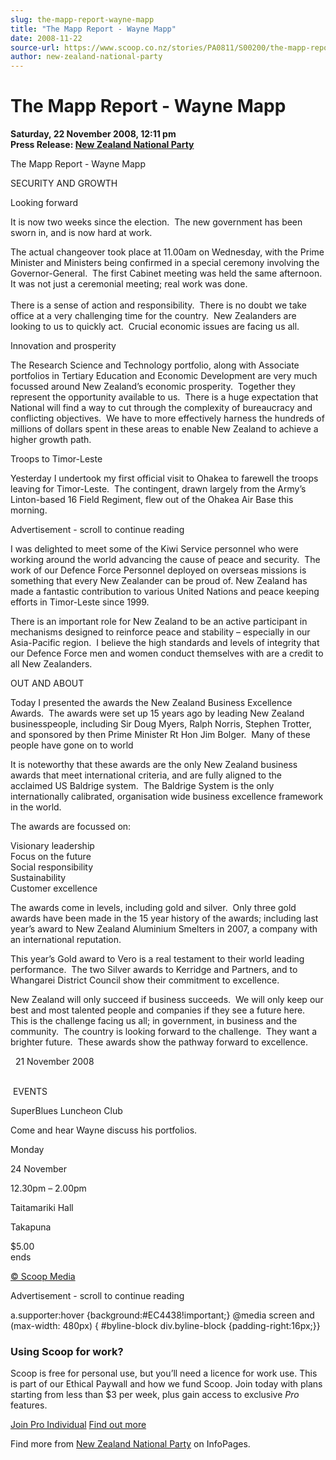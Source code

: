 ```yaml
---
slug: the-mapp-report-wayne-mapp
title: "The Mapp Report - Wayne Mapp"
date: 2008-11-22
source-url: https://www.scoop.co.nz/stories/PA0811/S00200/the-mapp-report-wayne-mapp.htm
author: new-zealand-national-party
---
```

The Mapp Report - Wayne Mapp
============================

**Saturday, 22 November 2008, 12:11 pm**  
**Press Release: [New Zealand National Party](https://info.scoop.co.nz/New_Zealand_National_Party)**

The Mapp Report - Wayne Mapp

  
SECURITY AND GROWTH

Looking forward

It is now two weeks since the election.  The new government has been sworn in, and is now hard at work.

The actual changeover took place at 11.00am on Wednesday, with the Prime Minister and Ministers being confirmed in a special ceremony involving the Governor-General.  The first Cabinet meeting was held the same afternoon.  It was not just a ceremonial meeting; real work was done.  
   
There is a sense of action and responsibility.  There is no doubt we take office at a very challenging time for the country.  New Zealanders are looking to us to quickly act.  Crucial economic issues are facing us all.

Innovation and prosperity

The Research Science and Technology portfolio, along with Associate portfolios in Tertiary Education and Economic Development are very much focussed around New Zealand’s economic prosperity.  Together they represent the opportunity available to us.  There is a huge expectation that National will find a way to cut through the complexity of bureaucracy and conflicting objectives.  We have to more effectively harness the hundreds of millions of dollars spent in these areas to enable New Zealand to achieve a higher growth path.

Troops to Timor-Leste

Yesterday I undertook my first official visit to Ohakea to farewell the troops leaving for Timor-Leste.  The contingent, drawn largely from the Army’s Linton-based 16 Field Regiment, flew out of the Ohakea Air Base this morning.

Advertisement - scroll to continue reading





I was delighted to meet some of the Kiwi Service personnel who were working around the world advancing the cause of peace and security.  The work of our Defence Force Personnel deployed on overseas missions is something that every New Zealander can be proud of. New Zealand has made a fantastic contribution to various United Nations and peace keeping efforts in Timor-Leste since 1999.

There is an important role for New Zealand to be an active participant in mechanisms designed to reinforce peace and stability – especially in our Asia-Pacific region.  I believe the high standards and levels of integrity that our Defence Force men and women conduct themselves with are a credit to all New Zealanders.

OUT AND ABOUT

Today I presented the awards the New Zealand Business Excellence Awards.  The awards were set up 15 years ago by leading New Zealand businesspeople, including Sir Doug Myers, Ralph Norris, Stephen Trotter, and sponsored by then Prime Minister Rt Hon Jim Bolger.  Many of these people have gone on to world

It is noteworthy that these awards are the only New Zealand business awards that meet international criteria, and are fully aligned to the acclaimed US Baldrige system.  The Baldrige System is the only internationally calibrated, organisation wide business excellence framework in the world.

The awards are focussed on:

Visionary leadership  
Focus on the future  
Social responsibility  
Sustainability  
Customer excellence

The awards come in levels, including gold and silver.  Only three gold awards have been made in the 15 year history of the awards; including last year’s award to New Zealand Aluminium Smelters in 2007, a company with an international reputation.

This year’s Gold award to Vero is a real testament to their world leading performance.  The two Silver awards to Kerridge and Partners, and to Whangarei District Council show their commitment to excellence.

New Zealand will only succeed if business succeeds.  We will only keep our best and most talented people and companies if they see a future here.  This is the challenge facing us all; in government, in business and the community.  The country is looking forward to the challenge.  They want a brighter future.  These awards show the pathway forward to excellence. 

  21 November 2008 

   
 EVENTS

SuperBlues Luncheon Club

Come and hear Wayne discuss his portfolios.

Monday

24 November

12.30pm – 2.00pm

Taitamariki Hall

Takapuna

  
$5.00  
ends

[© Scoop Media](http://www.scoop.co.nz/about/terms.html)  

Advertisement - scroll to continue reading



a.supporter:hover {background:#EC4438!important;} @media screen and (max-width: 480px) { #byline-block div.byline-block {padding-right:16px;}}

### Using Scoop for work?

Scoop is free for personal use, but you’ll need a licence for work use. This is part of our Ethical Paywall and how we fund Scoop. Join today with plans starting from less than $3 per week, plus gain access to exclusive _Pro_ features.  
  
[Join Pro Individual](https://pro.scoop.co.nz/Individual/?from=ProIn24) [Find out more](https://pro.scoop.co.nz/using-scoop-for-work/?from=ProIn24)

Find more from [New Zealand National Party](https://info.scoop.co.nz/New_Zealand_National_Party) on InfoPages.